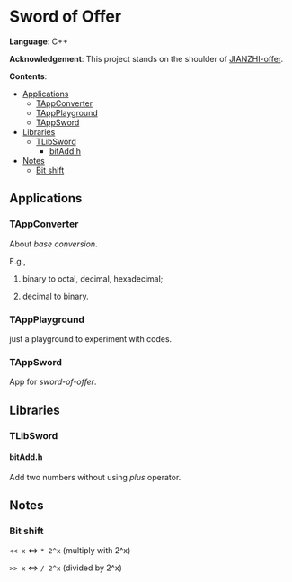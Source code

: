 # Sword of Offer

**Language**: C++

**Acknowledgement**: This project stands on the shoulder of [JIANZHI-offer](https://github.com/LuyangCAT/JIANZHI-offer).

**Contents**:

- [Applications](#applications)
    - [TAppConverter](#tappconverter)
    - [TAppPlayground](#tappplayground)
    - [TAppSword](#tappsword)
- [Libraries](#libraries)
    - [TLibSword](#tlibsword)
        - [bitAdd.h](#bitaddh)
- [Notes](#notes)    
    - [Bit shift](#bit-shift)
<!-- END doctoc generated TOC please keep comment here to allow auto update -->

## Applications

### TAppConverter 
About *base conversion*. 

E.g.,
 
1. binary to octal, decimal, hexadecimal;
 
2. decimal to binary.

### TAppPlayground
just a playground to experiment with codes.

### TAppSword
App for *sword-of-offer*.

## Libraries

### TLibSword

#### bitAdd.h 
Add two numbers without using *plus* operator.

## Notes

### Bit shift

``<< x`` <=> ``* 2^x`` (multiply with 2^x)

``>> x`` <=> ``/ 2^x`` (divided by 2^x)